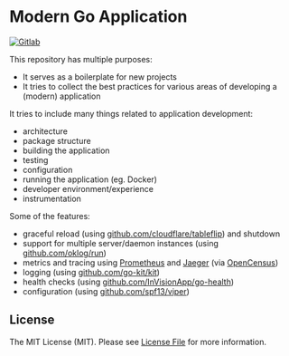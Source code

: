 # Modern Go Application

[![Gitlab](https://img.shields.io/badge/gitlab-sagikazarmark%2Fmodern--go--application-orange.svg?logo=gitlab&longCache=true&style=flat-square)](https://gitlab.com/sagikazarmark/modern-go-application)

This repository has multiple purposes:

- It serves as a boilerplate for new projects
- It tries to collect the best practices for various areas of developing a (modern) application

It tries to include many things related to application development:

- architecture
- package structure
- building the application
- testing
- configuration
- running the application (eg. Docker)
- developer environment/experience
- instrumentation


Some of the features:

- graceful reload (using [github.com/cloudflare/tableflip](https://github.com/cloudflare/tableflip)) and shutdown
- support for multiple server/daemon instances (using [github.com/oklog/run](https://github.com/oklog/run))
- metrics and tracing using [Prometheus](https://prometheus.io/) and [Jaeger](https://www.jaegertracing.io/) (via [OpenCensus](https://opencensus.io/))
- logging (using [github.com/go-kit/kit](https://github.com/go-kit/kit))
- health checks (using [github.com/InVisionApp/go-health](https://github.com/InVisionApp/go-health))
- configuration (using [github.com/spf13/viper](https://github.com/spf13/viper))


## License

The MIT License (MIT). Please see [License File](LICENSE) for more information.
